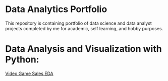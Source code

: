 # Data Analytics Portfolio
This repository is containing portfolio of data science and data analyst projects completed by me for academic, self learning, and hobby purposes.

# Data Analysis and Visualization with Python:

[Video Game Sales EDA](video-games-sales-eda.ipynb)
